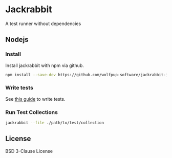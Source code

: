 # Jackrabbit

A test runner without dependencies

## Nodejs

### Install

Install jackrabbit with npm via github.

```sh
npm install --save-dev https://github.com/wolfpup-software/jackrabbit-js
```

### Write tests

See [this guide](./JACKRABBIT.md) to write tests.

### Run Test Collections

```sh
jackrabbit --file ./path/to/test/collection
```

## License

BSD 3-Clause License
